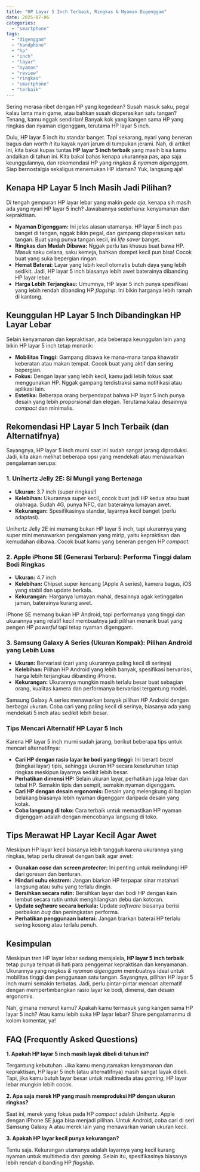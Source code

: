 ```yaml
---
title: "HP Layar 5 Inch Terbaik, Ringkas & Nyaman Digenggam"
date: 2025-07-06
categories: 
  - "smartphone"
tags: 
  - "digenggam"
  - "handphone"
  - "hp"
  - "inch"
  - "layar"
  - "nyaman"
  - "review"
  - "ringkas"
  - "smartphone"
  - "terbaik"
---
```


Sering merasa ribet dengan HP yang kegedean? Susah masuk saku, pegal kalau lama main game, atau bahkan susah dioperasikan satu tangan? Tenang, kamu nggak sendirian! Banyak kok yang kangen sama HP yang ringkas dan nyaman digenggam, terutama HP layar 5 inch.

Dulu, HP layar 5 inch itu standar banget. Tapi sekarang, nyari yang beneran bagus dan _worth it_ itu kayak nyari jarum di tumpukan jerami. Nah, di artikel ini, kita bakal kupas tuntas **HP layar 5 inch terbaik** yang masih bisa kamu andalkan di tahun ini. Kita bakal bahas kenapa ukurannya pas, apa saja keunggulannya, dan rekomendasi HP yang _ringkas & nyaman digenggam_. Siap bernostalgia sekaligus menemukan HP idaman? Yuk, langsung aja!

## Kenapa HP Layar 5 Inch Masih Jadi Pilihan?

Di tengah gempuran HP layar lebar yang makin _gede aja_, kenapa sih masih ada yang nyari HP layar 5 inch? Jawabannya sederhana: kenyamanan dan kepraktisan.

- **Nyaman Digenggam:** Ini jelas alasan utamanya. HP layar 5 inch pas banget di tangan, nggak bikin pegal, dan gampang dioperasikan satu tangan. Buat yang punya tangan kecil, ini _life saver_ banget.
- **Ringkas dan Mudah Dibawa:** Nggak perlu tas khusus buat bawa HP. Masuk saku celana, saku kemeja, bahkan dompet kecil pun bisa! Cocok buat yang suka bepergian ringan.
- **Hemat Baterai:** Layar yang lebih kecil otomatis butuh daya yang lebih sedikit. Jadi, HP layar 5 inch biasanya lebih awet baterainya dibanding HP layar lebar.
- **Harga Lebih Terjangkau:** Umumnya, HP layar 5 inch punya spesifikasi yang lebih rendah dibanding HP _flagship_. Ini bikin harganya lebih ramah di kantong.

## Keunggulan HP Layar 5 Inch Dibandingkan HP Layar Lebar

Selain kenyamanan dan kepraktisan, ada beberapa keunggulan lain yang bikin HP layar 5 inch tetap menarik:

- **Mobilitas Tinggi:** Gampang dibawa ke mana-mana tanpa khawatir keberatan atau makan tempat. Cocok buat yang aktif dan sering bepergian.
- **Fokus:** Dengan layar yang lebih kecil, kamu jadi lebih fokus saat menggunakan HP. Nggak gampang terdistraksi sama notifikasi atau aplikasi lain.
- **Estetika:** Beberapa orang berpendapat bahwa HP layar 5 inch punya desain yang lebih proporsional dan elegan. Terutama kalau desainnya _compact_ dan minimalis.

## Rekomendasi HP Layar 5 Inch Terbaik (dan Alternatifnya)

Sayangnya, HP layar 5 inch murni saat ini sudah sangat jarang diproduksi. Jadi, kita akan melihat beberapa opsi yang mendekati atau menawarkan pengalaman serupa:

### 1\. Unihertz Jelly 2E: Si Mungil yang Bertenaga

- **Ukuran:** 3.7 inch (super ringkas!)
- **Kelebihan:** Ukurannya super kecil, cocok buat jadi HP kedua atau buat olahraga. Sudah 4G, punya NFC, dan baterainya lumayan awet.
- **Kekurangan:** Spesifikasinya standar, layarnya kecil banget (perlu adaptasi).

Unihertz Jelly 2E ini memang bukan HP layar 5 inch, tapi ukurannya yang super mini menawarkan pengalaman yang mirip, yaitu kepraktisan dan kemudahan dibawa. Cocok buat kamu yang beneran pengen HP _compact_.

### 2\. Apple iPhone SE (Generasi Terbaru): Performa Tinggi dalam Bodi Ringkas

- **Ukuran:** 4.7 inch
- **Kelebihan:** Chipset super kencang (Apple A series), kamera bagus, iOS yang stabil dan update berkala.
- **Kekurangan:** Harganya lumayan mahal, desainnya agak ketinggalan jaman, baterainya kurang awet.

iPhone SE memang bukan HP Android, tapi performanya yang tinggi dan ukurannya yang relatif kecil membuatnya jadi pilihan menarik buat yang pengen HP _powerful_ tapi tetap nyaman digenggam.

### 3\. Samsung Galaxy A Series (Ukuran Kompak): Pilihan Android yang Lebih Luas

- **Ukuran:** Bervariasi (cari yang ukurannya paling kecil di serinya)
- **Kelebihan:** Pilihan HP Android yang lebih banyak, spesifikasi bervariasi, harga lebih terjangkau dibanding iPhone.
- **Kekurangan:** Ukurannya mungkin masih terlalu besar buat sebagian orang, kualitas kamera dan performanya bervariasi tergantung model.

Samsung Galaxy A series menawarkan banyak pilihan HP Android dengan berbagai ukuran. Coba cari yang paling kecil di serinya, biasanya ada yang mendekati 5 inch atau sedikit lebih besar.

### Tips Mencari Alternatif HP Layar 5 Inch

Karena HP layar 5 inch murni sudah jarang, berikut beberapa tips untuk mencari alternatifnya:

- **Cari HP dengan rasio layar ke bodi yang tinggi:** Ini berarti bezel (bingkai layar) tipis, sehingga ukuran HP secara keseluruhan tetap ringkas meskipun layarnya sedikit lebih besar.
- **Perhatikan dimensi HP:** Selain ukuran layar, perhatikan juga lebar dan tebal HP. Semakin tipis dan sempit, semakin nyaman digenggam.
- **Cari HP dengan desain ergonomis:** Desain yang melengkung di bagian belakang biasanya lebih nyaman digenggam daripada desain yang kotak.
- **Coba langsung di toko:** Cara terbaik untuk memastikan HP nyaman digenggam adalah dengan mencobanya langsung di toko.

## Tips Merawat HP Layar Kecil Agar Awet

Meskipun HP layar kecil biasanya lebih tangguh karena ukurannya yang ringkas, tetap perlu dirawat dengan baik agar awet:

- **Gunakan _case_ dan _screen protector_:** Ini penting untuk melindungi HP dari goresan dan benturan.
- **Hindari suhu ekstrem:** Jangan biarkan HP terpapar sinar matahari langsung atau suhu yang terlalu dingin.
- **Bersihkan secara rutin:** Bersihkan layar dan bodi HP dengan kain lembut secara rutin untuk menghilangkan debu dan kotoran.
- **Update _software_ secara berkala:** Update _software_ biasanya berisi perbaikan _bug_ dan peningkatan performa.
- **Perhatikan penggunaan baterai:** Jangan biarkan baterai HP terlalu sering kosong atau terlalu penuh.

## Kesimpulan

Meskipun tren HP layar lebar sedang merajalela, **HP layar 5 inch terbaik** tetap punya tempat di hati para penggemar kepraktisan dan kenyamanan. Ukurannya yang _ringkas & nyaman digenggam_ membuatnya ideal untuk mobilitas tinggi dan penggunaan satu tangan. Sayangnya, pilihan HP layar 5 inch murni semakin terbatas. Jadi, perlu pintar-pintar mencari alternatif dengan mempertimbangkan rasio layar ke bodi, dimensi, dan desain ergonomis.

Nah, gimana menurut kamu? Apakah kamu termasuk yang kangen sama HP layar 5 inch? Atau kamu lebih suka HP layar lebar? Share pengalamanmu di kolom komentar, ya!

## FAQ (Frequently Asked Questions)

**1\. Apakah HP layar 5 inch masih layak dibeli di tahun ini?**

Tergantung kebutuhan. Jika kamu mengutamakan kenyamanan dan kepraktisan, HP layar 5 inch (atau alternatifnya) masih sangat layak dibeli. Tapi, jika kamu butuh layar besar untuk multimedia atau _gaming_, HP layar lebar mungkin lebih cocok.

**2\. Apa saja merek HP yang masih memproduksi HP dengan ukuran ringkas?**

Saat ini, merek yang fokus pada HP _compact_ adalah Unihertz. Apple dengan iPhone SE juga bisa menjadi pilihan. Untuk Android, coba cari di seri Samsung Galaxy A atau merek lain yang menawarkan varian ukuran kecil.

**3\. Apakah HP layar kecil punya kekurangan?**

Tentu saja. Kekurangan utamanya adalah layarnya yang kecil kurang nyaman untuk multimedia dan _gaming_. Selain itu, spesifikasinya biasanya lebih rendah dibanding HP _flagship_.
